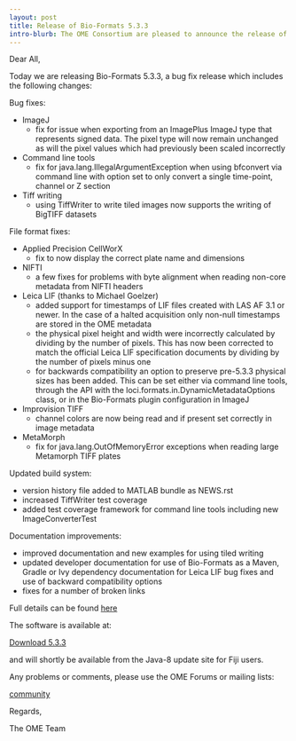 ```yaml
---
layout: post
title: Release of Bio-Formats 5.3.3
intro-blurb: The OME Consortium are pleased to announce the release of Bio-Formats 5.3.3
---
```

Dear All,

Today we are releasing Bio-Formats 5.3.3, a bug fix release which includes the following changes:

Bug fixes:

-  ImageJ
    -  fix for issue when exporting from an ImagePlus ImageJ type that represents signed data. The pixel type will now remain unchanged as will the pixel values which had previously been scaled incorrectly
-  Command line tools
    -  fix for java.lang.IllegalArgumentException when using bfconvert via command line with option set to only convert a single time-point, channel or Z section
-  Tiff writing
    -  using TiffWriter to write tiled images now supports the writing of BigTIFF datasets

File format fixes:

-  Applied Precision CellWorX
    -  fix to now display the correct plate name and dimensions
-  NIFTI
    -  a few fixes for problems with byte alignment when reading non-core metadata from NIFTI headers
-  Leica LIF (thanks to Michael Goelzer)
    -  added support for timestamps of LIF files created with LAS AF 3.1 or newer. In the case of a halted acquisition only non-null timestamps are stored in the OME metadata
    -  the physical pixel height and width were incorrectly calculated by dividing by the number of pixels. This has now been corrected to match the official Leica LIF specification documents by dividing by the number of pixels minus one
    -  for backwards compatibility an option to preserve pre-5.3.3 physical sizes has been added. This can be set either via command line tools, through the API with the loci.formats.in.DynamicMetadataOptions class, or in the Bio-Formats plugin configuration in ImageJ
-  Improvision TIFF
    -  channel colors are now being read and if present set correctly in image metadata
-  MetaMorph
    -  fix for java.lang.OutOfMemoryError exceptions when reading large Metamorph TIFF plates

Updated build system:

-  version history file added to MATLAB bundle as NEWS.rst
-  increased TiffWriter test coverage
-  added test coverage framework for command line tools including new ImageConverterTest

Documentation improvements:

-  improved documentation and new examples for using tiled writing
-  updated developer documentation for use of Bio-Formats as a Maven, Gradle or Ivy dependency
documentation for Leica LIF bug fixes and use of backward compatibility options
-  fixes for a number of broken links

Full details can be found [here](http://www.openmicroscopy.org/site/support/bio-formats5.3/about/whats-new.html)

The software is available at:

[Download 5.3.3](http://downloads.openmicroscopy.org/bio-formats/5.3.3)

and will shortly be available from the Java-8 update site for Fiji users.

Any problems or comments, please use the OME Forums or mailing lists:

[community](http://www.openmicroscopy.org/site/community)

Regards,

The OME Team
